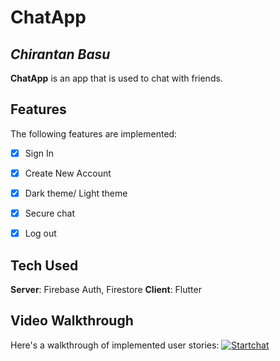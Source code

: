 # ChatApp

## *Chirantan Basu*

**ChatApp** is an app that is used to chat with friends.

## Features

The following features are implemented:
* [x] Sign In
* [x] Create New Account
* [x] Dark theme/ Light theme
* [x] Secure chat
* [x] Log out



## Tech Used
**Server**: Firebase Auth, Firestore 
**Client**: Flutter


## Video Walkthrough

Here's a walkthrough of implemented user stories:
[![Startchat]()](https://youtu.be/QcN9-bgkM0k "Startchat")